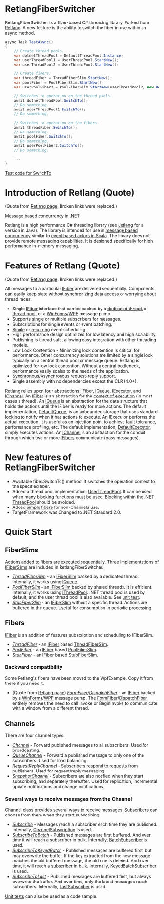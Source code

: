 # RetlangFiberSwitcher
RetlangFiberSwitcher is a fiber-based C# threading library. Forked from [Retlang](https://code.google.com/archive/p/retlang/). A new feature is the ability to switch the fiber in use within an async method.

```csharp
async Task TestAsync()
{
    // Create thread pools.
    var dotnetThreadPool = DefaultThreadPool.Instance;
    var userThreadPool1 = UserThreadPool.StartNew();
    var userThreadPool2 = UserThreadPool.StartNew();

    // Create fibers.
    var threadFiber = ThreadFiberSlim.StartNew();
    var poolFiber = PoolFiberSlim.StartNew();
    var userPoolFiber2 = PoolFiberSlim.StartNew(userThreadPool2, new DefaultExecutor());

    // Switches to operation on the thread pools.
    await dotnetThreadPool.SwitchTo();
    // Do something.
    await userThreadPool1.SwitchTo();
    // Do something.

    // Switches to operation on the fibers.
    await threadFiber.SwitchTo();
    // Do something.
    await poolFiber.SwitchTo();
    // Do something.
    await userPoolFiber2.SwitchTo();
    // Do something.

    ...
}
```

[Test code for SwitchTo](https://github.com/github-tosh/RetlangFiberSwitcher/blob/master/src/RetlangTests/SwitchToTests.cs)

# Introduction of Retlang (Quote) #
(Quote from [Retlang page](https://code.google.com/archive/p/retlang/). Broken links were replaced.)

Message based concurrency in .NET

Retlang is a high performance C# threading library (see [Jetlang](http://code.google.com/p/jetlang/) for a version in Java).  The library is intended for use in [message based concurrency](http://en.wikipedia.org/wiki/Message_passing) similar to [event based actors in Scala](http://lampwww.epfl.ch/~phaller/doc/haller07actorsunify.pdf).  The library does not provide remote messaging capabilities. It is designed specifically for high performance in-memory messaging.

# Features of Retlang (Quote) #
(Quote from [Retlang page](https://code.google.com/archive/p/retlang/). Broken links were replaced.)

All messages to a particular [IFiber](https://github.com/github-tosh/RetlangFiberSwitcher/blob/master/src/Retlang/Fibers/IFiber.cs) are delivered sequentially. Components can easily keep state without synchronizing data access or worrying about thread races.
  * Single [IFiber](https://github.com/github-tosh/RetlangFiberSwitcher/blob/master/src/Retlang/Fibers/IFiber.cs) interface that can be backed by a [dedicated thread](https://github.com/github-tosh/RetlangFiberSwitcher/blob/master/src/Retlang/Fibers/ThreadFiber.cs), a [thread pool](https://github.com/github-tosh/RetlangFiberSwitcher/blob/master/src/Retlang/Fibers/PoolFiber.cs), or a [WinForms](https://github.com/github-tosh/RetlangFiberSwitcher/blob/master/src/WpfExample/FormFiber.cs)/[WPF](https://github.com/github-tosh/RetlangFiberSwitcher/blob/master/src/WpfExample/DispatcherFiber.cs) message pump .
  * Supports single or multiple subscribers for messages.
  * Subscriptions for single events or event batching.
  * [Single](https://github.com/github-tosh/RetlangFiberSwitcher/blob/master/src/Retlang/Fibers/SchedulerForBackwardCompatibilityExtensions.cs#L18) or [recurring](https://github.com/github-tosh/RetlangFiberSwitcher/blob/master/src/Retlang/Fibers/SchedulerForBackwardCompatibilityExtensions.cs#L31) event scheduling.
  * High performance design optimized for low latency and high scalability.
  * Publishing is thread safe, allowing easy integration with other threading models.
  * Low Lock Contention - Minimizing lock contention is critical for performance. Other concurrency solutions are limited by a single lock typically on a central thread pool or message queue. Retlang is optimized for low lock contention. Without a central bottleneck, performance easily scales to the needs of the application.
  * [Synchronous](https://github.com/github-tosh/RetlangFiberSwitcher/blob/master/src/Retlang/Channels/RequestReplyChannel.cs)/[Asynchronous](https://github.com/github-tosh/RetlangFiberSwitcher/blob/master/src/RetlangTests/Channels/ChannelTests.cs#L171) request-reply support.
  * Single assembly with no dependencies except the CLR (4.0+).

Retlang relies upon four abstractions: [IFiber](https://github.com/github-tosh/RetlangFiberSwitcher/blob/master/src/Retlang/Fibers/IFiber.cs),
[IQueue](https://github.com/github-tosh/RetlangFiberSwitcher/blob/master/src/Retlang/Core/IQueue.cs),  [IExecutor](https://github.com/github-tosh/RetlangFiberSwitcher/blob/master/src/Retlang/Core/IExecutor.cs), and [IChannel](https://github.com/github-tosh/RetlangFiberSwitcher/blob/master/src/Retlang/Channels/IChannel.cs).  An [IFiber](https://github.com/github-tosh/RetlangFiberSwitcher/blob/master/src/Retlang/Fibers/IFiber.cs) is an abstraction for the [context of execution](http://en.wikipedia.org/wiki/Context_switch) (in most cases a thread).  An [IQueue](https://github.com/github-tosh/RetlangFiberSwitcher/blob/master/src/Retlang/Core/IQueue.cs) is an abstraction for the data structure that holds the actions until the IFiber is ready for more actions.  The default implementation, [DefaultQueue](https://github.com/github-tosh/RetlangFiberSwitcher/blob/master/src/Retlang/Core/DefaultQueue.cs), is an unbounded storage that uses standard locking to notify when it has actions to execute.  An [IExecutor](https://github.com/github-tosh/RetlangFiberSwitcher/blob/master/src/Retlang/Core/IExecutor.cs) performs the actual execution.  It is useful as an injection point to achieve fault tolerance, performance profiling, etc.  The default implementation, [DefaultExecutor](https://github.com/github-tosh/RetlangFiberSwitcher/blob/master/src/Retlang/Core/DefaultExecutor.cs), simply executes actions.  An [IChannel](https://github.com/github-tosh/RetlangFiberSwitcher/blob/master/src/Retlang/Channels/IChannel.cs) is an abstraction for the conduit through which two or more [IFibers](https://github.com/github-tosh/RetlangFiberSwitcher/blob/master/src/Retlang/Fibers/IFiber.cs) communicate (pass messages).

# New features of RetlangFiberSwitcher #
 * Awaitable fiber.SwitchTo() method.  It switches the operation context to the specified fiber.
 * Added a thread pool implementation: [UserThreadPool](https://github.com/github-tosh/RetlangFiberSwitcher/blob/master/src/Retlang/Core/UserThreadPool.cs). It can be used when many blocking functions must be used. Blocking within the [.NET ThreadPool](https://github.com/github-tosh/RetlangFiberSwitcher/blob/master/src/Retlang/Core/DefaultThreadPool.cs#L21) should be avoided.
 * Added [simple fibers](https://github.com/github-tosh/RetlangFiberSwitcher/blob/master/src/Retlang/Fibers/IFiberSlim.cs) for non-Channels use.
 * TargetFramework was Changed to .NET Standard 2.0.

# Quick Start #

## FiberSlims ##
Actions added to fibers are executed sequentially. Three implementations of [IFiberSlims](https://github.com/github-tosh/RetlangFiberSwitcher/blob/master/src/Retlang/Fibers/IFiberSlim.cs) are included in RetlangFiberSwitcher.

  * _[ThreadFiberSlim](https://github.com/github-tosh/RetlangFiberSwitcher/blob/master/src/Retlang/Fibers/ThreadFiberSlim.cs)_ - an [IFiberSlim](https://github.com/github-tosh/RetlangFiberSwitcher/blob/master/src/Retlang/Fibers/IFiberSlim.cs) backed by a dedicated thread.  Internally, it works using [IQueue](https://github.com/github-tosh/RetlangFiberSwitcher/blob/master/src/Retlang/Core/IQueue.cs).
  * _[PoolFiberSlim](https://github.com/github-tosh/RetlangFiberSwitcher/blob/master/src/Retlang/Fibers/PoolFiberSlim.cs)_ - an [IFiberSlim](https://github.com/github-tosh/RetlangFiberSwitcher/blob/master/src/Retlang/Fibers/IFiberSlim.cs) backed by shared threads.  It is efficient.  Internally, it works using [IThreadPool](https://github.com/github-tosh/RetlangFiberSwitcher/blob/master/src/Retlang/Core/IThreadPool.cs).  .NET thread pool is used by default, and the user thread pool is also available.  See [unit test](https://github.com/github-tosh/RetlangFiberSwitcher/blob/master/src/RetlangTests/ThreadPoolTests.cs#L156).
  * _[StubFiberSlim](https://github.com/github-tosh/RetlangFiberSwitcher/blob/master/src/Retlang/Fibers/StubFiberSlim.cs)_ - an [IFiberSlim](https://github.com/github-tosh/RetlangFiberSwitcher/blob/master/src/Retlang/Fibers/IFiberSlim.cs) without a specific thread.  Actions are buffered in the queue.  Useful for consumption in periodic processing.

## Fibers ##
 [IFiber](https://github.com/github-tosh/RetlangFiberSwitcher/blob/master/src/Retlang/Fibers/IFiber.cs) is an addition of features subscription and scheduling to IFiberSlim.

  * _[ThreadFiber](https://github.com/github-tosh/RetlangFiberSwitcher/blob/master/src/Retlang/Fibers/ThreadFiber.cs)_ - an [IFiber](https://github.com/github-tosh/RetlangFiberSwitcher/blob/master/src/Retlang/Fibers/IFiber.cs) based [ThreadFiberSlim](https://github.com/github-tosh/RetlangFiberSwitcher/blob/master/src/Retlang/Fibers/ThreadFiberSlim.cs).
  * _[PoolFiber](https://github.com/github-tosh/RetlangFiberSwitcher/blob/master/src/Retlang/Fibers/PoolFiber.cs)_ - an [IFiber](https://github.com/github-tosh/RetlangFiberSwitcher/blob/master/src/Retlang/Fibers/IFiber.cs) based [PoolFiberSlim](https://github.com/github-tosh/RetlangFiberSwitcher/blob/master/src/Retlang/Fibers/PoolFiberSlim.cs).
  * _[StubFiber](https://github.com/github-tosh/RetlangFiberSwitcher/blob/master/src/Retlang/Fibers/StubFiber.cs)_ - an [IFiber](https://github.com/github-tosh/RetlangFiberSwitcher/blob/master/src/Retlang/Fibers/IFiber.cs) based [StubFiberSlim](https://github.com/github-tosh/RetlangFiberSwitcher/blob/master/src/Retlang/Fibers/StubFiberSlim.cs).

### Backward compatibility ###
Some Retlang's fibers have been moved to the WpfExample. Copy it from there if you need it.
  * (Quote from [Retlang page](https://code.google.com/archive/p/retlang/)) _[FormFiber](https://github.com/github-tosh/RetlangFiberSwitcher/blob/master/src/WpfExample/FormFiber.cs)/[DispatchFiber](https://github.com/github-tosh/RetlangFiberSwitcher/blob/master/src/WpfExample/DispatcherFiber.cs)_ - an [IFiber](https://github.com/github-tosh/RetlangFiberSwitcher/blob/master/src/Retlang/Fibers/IFiber.cs) backed by a [WinForms](https://github.com/github-tosh/RetlangFiberSwitcher/blob/master/src/WpfExample/FormFiber.cs)/[WPF](https://github.com/github-tosh/RetlangFiberSwitcher/blob/master/src/WpfExample/DispatcherFiber.cs) message pump.  The [FormFiber](https://github.com/github-tosh/RetlangFiberSwitcher/blob/master/src/WpfExample/FormFiber.cs)/[DispatchFiber](https://github.com/github-tosh/RetlangFiberSwitcher/blob/master/src/WpfExample/DispatcherFiber.cs) entirely removes the need to call Invoke or BeginInvoke to communicate with a window from a different thread.

## Channels ##
There are four channel types.

 * _[Channel](https://github.com/github-tosh/RetlangFiberSwitcher/blob/master/src/Retlang/Channels/Channel.cs)_ - Forward published messages to all subscribers. Used for broadcasting.
 * _[QueueChannel](https://github.com/github-tosh/RetlangFiberSwitcher/blob/master/src/Retlang/Channels/QueueChannel.cs)_ - Forward a published message to only one of the subscribers. Used for load balancing.
 * _[RequestReplyChannel](https://github.com/github-tosh/RetlangFiberSwitcher/blob/master/src/Retlang/Channels/RequestReplyChannel.cs)_ - Subscribers respond to requests from publishers. Used for request/reply messaging.
 * _[SnapshotChannel](https://github.com/github-tosh/RetlangFiberSwitcher/blob/master/src/Retlang/Channels/SnapshotChannel.cs)_ - Subscribers are also notified when they start subscribing, and separately thereafter. Used for replication, incremental update notifications and change notifications.

### Several ways to receive messages from the Channel ###
[Channel](https://github.com/github-tosh/RetlangFiberSwitcher/blob/master/src/Retlang/Channels/Channel.cs) class provides several ways to receive messages. Subscribers can choose from them when they start subscribing.

  * _[Subscribe](https://github.com/github-tosh/RetlangFiberSwitcher/blob/master/src/Retlang/Channels/ISubscriber.cs#L19)_ - Messages reach a subscriber each time they are published.  Internally, [ChannelSubscription](https://github.com/github-tosh/RetlangFiberSwitcher/blob/master/src/Retlang/Channels/ChannelSubscription.cs) is used.
  * _[SubscribeToBatch](https://github.com/github-tosh/RetlangFiberSwitcher/blob/master/src/Retlang/Channels/ISubscriber.cs#L29)_ - Published messages are first buffered. And over time it will reach a subscriber in bulk.  Internally, [BatchSubscriber](https://github.com/github-tosh/RetlangFiberSwitcher/blob/master/src/Retlang/Channels/BatchSubscriber.cs) is used.
  * _[SubscribeToKeyedBatch](https://github.com/github-tosh/RetlangFiberSwitcher/blob/master/src/Retlang/Channels/ISubscriber.cs#L40)_ - Published messages are buffered first, but may overwrite the buffer. If the key extracted from the new message matches the old buffered message, the old one is deleted. And over time, it will reach a subscriber in bulk. Internally, [KeyedBatchSubscriber](https://github.com/github-tosh/RetlangFiberSwitcher/blob/master/src/Retlang/Channels/KeyedBatchSubscriber.cs) is used.
  * _[SubscribeToLast](https://github.com/github-tosh/RetlangFiberSwitcher/blob/master/src/Retlang/Channels/ISubscriber.cs#L50)_ - Published messages are buffered first, but always overwrite the buffer. And over time, only the latest messages reach subscribers. Internally, [LastSubscriber](https://github.com/github-tosh/RetlangFiberSwitcher/blob/master/src/Retlang/Channels/LastSubscriber.cs) is used.

[Unit tests](https://github.com/github-tosh/RetlangFiberSwitcher/tree/master/src/RetlangTests) can also be used as a code sample.
